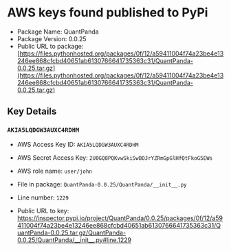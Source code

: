 # AWS keys found published to PyPi

* Package Name: QuantPanda
* Package Version: 0.0.25
* Public URL to package: [https://files.pythonhosted.org/packages/0f/12/a59411004f74a23be4e13246ee868cfcbd40651ab6130766641735363c31/QuantPanda-0.0.25.tar.gz](https://files.pythonhosted.org/packages/0f/12/a59411004f74a23be4e13246ee868cfcbd40651ab6130766641735363c31/QuantPanda-0.0.25.tar.gz)

## Key Details

### `AKIA5LQDGW3AUXC4RDHM`

* AWS Access Key ID: `AKIA5LQDGW3AUXC4RDHM`
* AWS Secret Access Key: `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` 
* AWS role name: `user/john`
* File in package: `QuantPanda-0.0.25/QuantPanda/__init__.py`
* Line number: `1229`

* Public URL to key: https://inspector.pypi.io/project/QuantPanda/0.0.25/packages/0f/12/a59411004f74a23be4e13246ee868cfcbd40651ab6130766641735363c31/QuantPanda-0.0.25.tar.gz/QuantPanda-0.0.25/QuantPanda/__init__.py#line.1229


